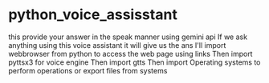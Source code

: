 # python_voice_assisstant
 this provide your answer in the speak manner using gemini api 
 If we ask anything using this voice assistant it will give us the ans 
 I'll import webbrowser from python to access the web page using links 
 Then import pyttsx3 for voice engine 
 Then import gtts
 Then import Operating systems to perform operations  or export files from systems
 
